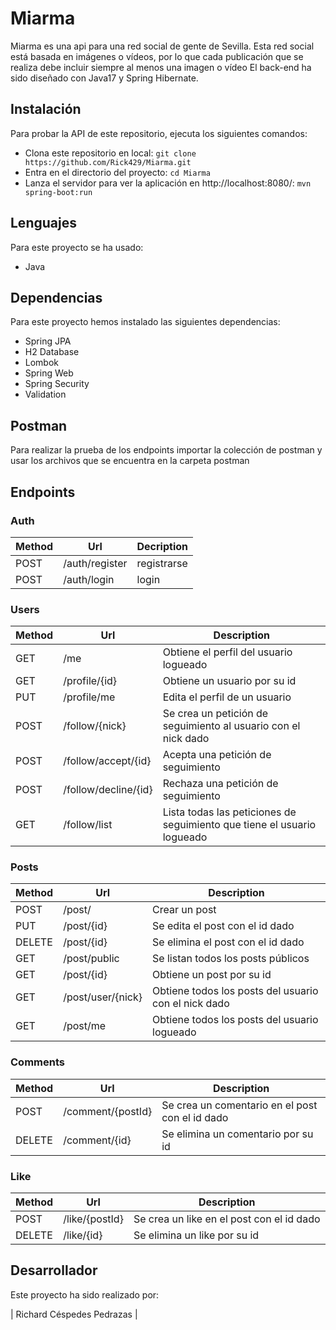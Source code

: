 # Miarma

Miarma es una api para una red social de gente de Sevilla. Esta red social está basada en imágenes o vídeos, 
por lo que cada publicación que se realiza debe incluir siempre al menos una imagen o vídeo
El back-end ha sido diseñado con Java17 y Spring Hibernate.

## Instalación

Para probar la API de este repositorio, ejecuta los siguientes comandos:
- Clona este repositorio en local:
  ``` git clone https://github.com/Rick429/Miarma.git ```
- Entra en el directorio del proyecto:
  ``` cd Miarma ```
- Lanza el servidor para ver la aplicación en http://localhost:8080/:
``` mvn spring-boot:run ```

## Lenguajes

Para este proyecto se ha usado:
- Java

## Dependencias

Para este proyecto hemos instalado las siguientes dependencias:
- Spring JPA
- H2 Database
- Lombok
- Spring Web
- Spring Security
- Validation

## Postman

Para realizar la prueba de los endpoints importar la colección de postman y usar los archivos 
que se encuentra en la carpeta postman

## Endpoints

### Auth

| Method | Url | Decription |
| ------ | --- | ---------- |
| POST   | /auth/register | registrarse |
| POST   | /auth/login | login |

### Users

| Method | Url | Description |
| ------ | --- | ----------- |
| GET    | /me | Obtiene el perfil del usuario logueado |
| GET    | /profile/{id} | Obtiene un usuario por su id |
| PUT    | /profile/me | Edita el perfil de un usuario |
| POST   | /follow/{nick} | Se crea un petición de seguimiento al usuario con el nick dado |
| POST   | /follow/accept/{id} | Acepta una petición de seguimiento |
| POST   | /follow/decline/{id} | Rechaza una petición de seguimiento |
| GET   | /follow/list | Lista todas las peticiones de seguimiento que tiene el usuario logueado |

### Posts

| Method | Url | Description |
| ------ | --- | ----------- |
| POST   | /post/ | Crear un post |
| PUT    | /post/{id} | Se edita el post con el id dado |
| DELETE | /post/{id} | Se elimina el post con el id dado |
| GET    | /post/public | Se listan todos los posts públicos |
| GET    | /post/{id} | Obtiene un post por su id |
| GET    | /post/user/{nick} | Obtiene todos los posts del usuario con el nick dado |
| GET    | /post/me | Obtiene todos los posts del usuario logueado |

### Comments

| Method | Url | Description |
| ------ | --- | ----------- |
| POST   | /comment/{postId} | Se crea un comentario en el post con el id dado |
| DELETE | /comment/{id} | Se elimina un comentario por su id |

### Like

| Method | Url | Description |
| ------ | --- | ----------- |
| POST   | /like/{postId} | Se crea un like en el post con el id dado |
| DELETE | /like/{id} | Se elimina un like por su id |

## Desarrollador

Este proyecto ha sido realizado por:

| Richard Céspedes Pedrazas |
